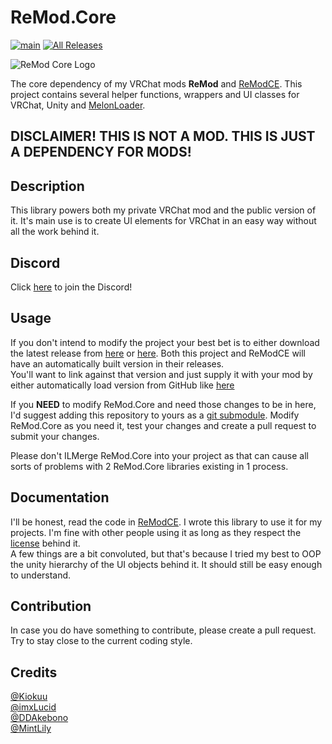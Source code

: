 # ReMod.Core

[![main](https://img.shields.io/github/workflow/status/RequiDev/ReMod.Core/main?style=for-the-badge)](https://github.com/RequiDev/ReMod.Core/actions/workflows/main.yml)
[![All Releases](https://img.shields.io/github/downloads/RequiDev/ReMod.Core/total.svg?style=for-the-badge&logo=appveyor)](https://github.com/RequiDev/ReMod.Core/releases)

![ReMod Core Logo](https://github.com/RequiDev/ReMod.Core/raw/master/remod_core_logo.png)

The core dependency of my VRChat mods **ReMod** and [ReModCE](https://github.com/RequiDev/ReModCE). This project contains several helper functions, wrappers and UI classes for VRChat, Unity and [MelonLoader](https://github.com/LavaGang/MelonLoader).

## DISCLAIMER! THIS IS NOT A MOD. THIS IS JUST A DEPENDENCY FOR MODS!

## Description
This library powers both my private VRChat mod and the public version of it. It's main use is to create UI elements for VRChat in an easy way without all the work behind it.

## Discord
Click [here](https://discord.gg/KdTSGU4jt3) to join the Discord!

## Usage
If you don't intend to modify the project your best bet is to either download the latest release from [here](https://github.com/RequiDev/ReMod.Core/releases/latest) or [here](https://github.com/RequiDev/ReModCE/releases/latest). Both this project and ReModCE will have an automatically built version in their releases.  
You'll want to link against that version and just supply it with your mod by either automatically load version from GitHub like [here](https://github.com/RequiDev/ReModCE/blob/master/ReModCE.Loader/ReMod.Loader.cs#L194)

If you **NEED** to modify ReMod.Core and need those changes to be in here, I'd suggest adding this repository to yours as a [git submodule](https://git-scm.com/book/en/v2/Git-Tools-Submodules).
Modify ReMod.Core as you need it, test your changes and create a pull request to submit your changes.

Please don't ILMerge ReMod.Core into your project as that can cause all sorts of problems with 2 ReMod.Core libraries existing in 1 process.

## Documentation
I'll be honest, read the code in [ReModCE](https://github.com/RequiDev/ReModCE). I wrote this library to use it for my projects. I'm fine with other people using it as long as they respect the [license](https://github.com/RequiDev/ReMod.Core/blob/master/LICENSE) behind it.  
A few things are a bit convoluted, but that's because I tried my best to OOP the unity hierarchy of the UI objects behind it. It should still be easy enough to understand.

## Contribution
In case you do have something to contribute, please create a pull request. Try to stay close to the current coding style.

## Credits
[@Kiokuu](https://github.com/Kiokuu)  
[@imxLucid](https://github.com/imxLucid)  
[@DDAkebono](https://github.com/DDAkebono)  
[@MintLily](https://github.com/MintLily)

